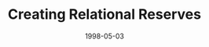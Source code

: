 ---
layout: message
category: message
series: "Room To Breathe"
title: "Creating Relational Reserves"
date: 1998-05-03
audio-description: "Running on empty? Here's how to rebuild your reserves in your life. "
audio: ""
audio-title: "Creating Relational Reserves"
audio-duration: "&#58;"
---